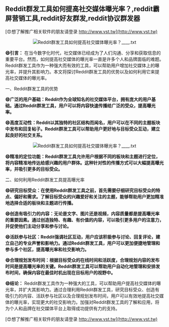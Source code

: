 ## **Reddit群发工具如何提高社交媒体曝光率？,reddit霸屏营销工具,reddit好友群发,reddit协议群发器**

[😍想了解推广相关软件的朋友请登录 http://www.vst.tw](http://www.vst.tw)

 <center><img src="https://vst.tw/MP4/tuiguang/png/4.png" alt="Reddit群发工具如何提高社交媒体曝光率？____.txt"></center>

**😄引言：**
在当今数字化时代，社交媒体已经成为了人们沟通、分享和获取信息的重要平台。然而，如何提高社交媒体的曝光率一直是许多个人和品牌面临的难题。Reddit群发工具作为一种强大而有效的工具，可以帮助用户增加社交媒体上的曝光率，并提升其影响力。本文将探讨Reddit群发工具的优势以及如何利用它来提高社交媒体的曝光率。

一、Reddit群发工具的优势

**😄广泛的用户基础：Reddit作为全球知名的社交媒体平台，拥有庞大的用户基础。通过Reddit群发工具，用户可以将内容快速传播给广泛的受众，提高曝光率。**

**😄高度互动性：Reddit以其独特的社区结构而闻名，用户可以在不同的主题板块中发布和回复帖子。Reddit群发工具可以帮助用户更好地与目标受众互动，建立起良好的社交关系。**

 <center><img src="https://vst.tw/MP4/tuiguang/png/6.png" alt="Reddit群发工具如何提高社交媒体曝光率？____.txt"></center>

**😄精准的定位功能：Reddit群发工具允许用户根据不同的板块和主题进行定位，将内容精准地传达给感兴趣的用户群体。这种针对性的传播方式可以大幅提高曝光率，并吸引更多的目标受众。**

二、如何利用Reddit群发工具提高曝光率

**😄研究目标受众：在使用Reddit群发工具之前，首先需要仔细研究目标受众的特点、偏好和需求。了解目标受众的兴趣爱好和关注的主题，能够帮助用户更加精准地选择合适的板块和主题进行传播。**

**😄创造有吸引力的内容：无论是文字、图片还是视频，内容质量都是提高曝光率的重要因素。通过创造独特、有趣、有价值的内容，可以吸引更多用户的注意力，并促使他们主动分享和参与讨论。**

**😄活跃参与社区：Reddit强调社区互动，用户应该积极参与讨论、回复评论，建立自己的专业声誉和影响力。通过Reddit群发工具，用户可以更加便捷地管理和参与多个社区，提高曝光率和社交影响力。**

**😄合理规划发布时间：根据目标受众的在线时间和活跃度，合理规划内容的发布时间是提高曝光率的关键。Reddit群发工具可以帮助用户自动化地管理和安排发布时间，确保内容在最佳时机出现在目标用户的视野中。**

**😄结论：**
Reddit群发工具作为一种强大的工具，可以帮助用户提高社交媒体的曝光率，并扩大其影响力。通过合理利用Reddit群发工具，研究目标受众、创造有吸引力的内容、活跃参与社区以及合理规划发布时间，用户可以有效地提高社交媒体的曝光率，实现更大的社交影响力。加强对Reddit群发工具的了解和应用，将为个人和品牌在社交媒体平台上取得成功提供有力的支持。

[😍想了解推广相关软件的朋友请登录 http://www.vst.tw](http://www.vst.tw)



